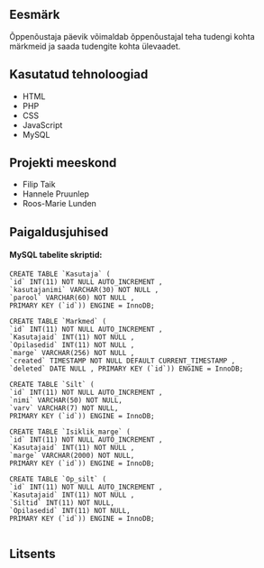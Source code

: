 ## Eesmärk
Õppenõustaja päevik võimaldab õppenõustajal teha tudengi kohta märkmeid ja saada tudengite kohta ülevaadet.

## Kasutatud tehnoloogiad
* HTML
* PHP
* CSS
* JavaScript
* MySQL

## Projekti meeskond
* Filip Taik
* Hannele Pruunlep
* Roos-Marie Lunden

## Paigaldusjuhised

#### MySQL tabelite skriptid:
```
CREATE TABLE `Kasutaja` ( 
`id` INT(11) NOT NULL AUTO_INCREMENT , 
`kasutajanimi` VARCHAR(30) NOT NULL , 
`parool` VARCHAR(60) NOT NULL , 
PRIMARY KEY (`id`)) ENGINE = InnoDB;

CREATE TABLE `Markmed` (
`id` INT(11) NOT NULL AUTO_INCREMENT , 
`Kasutajaid` INT(11) NOT NULL , 
`Opilasedid` INT(11) NOT NULL , 
`marge` VARCHAR(256) NOT NULL , 
`created` TIMESTAMP NOT NULL DEFAULT CURRENT_TIMESTAMP , 
`deleted` DATE NULL , PRIMARY KEY (`id`)) ENGINE = InnoDB;

CREATE TABLE `Silt` ( 
`id` INT(11) NOT NULL AUTO_INCREMENT , 
`nimi` VARCHAR(50) NOT NULL, 
`varv` VARCHAR(7) NOT NULL, 
PRIMARY KEY (`id`)) ENGINE = InnoDB;

CREATE TABLE `Isiklik_marge` ( 
`id` INT(11) NOT NULL AUTO_INCREMENT , 
`Kasutajaid` INT(11) NOT NULL , 
`marge` VARCHAR(2000) NOT NULL, 
PRIMARY KEY (`id`)) ENGINE = InnoDB;

CREATE TABLE `Op_silt` ( 
`id` INT(11) NOT NULL AUTO_INCREMENT , 
`Kasutajaid` INT(11) NOT NULL , 
`Siltid` INT(11) NOT NULL, 
`Opilasedid` INT(11) NOT NULL, 
PRIMARY KEY (`id`)) ENGINE = InnoDB;


```
## Litsents
